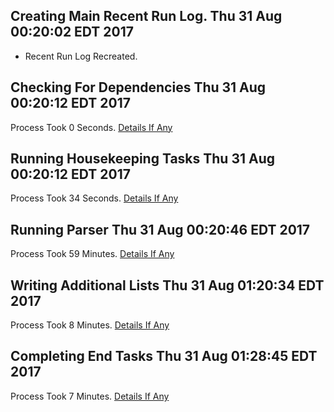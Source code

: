 ## Creating Main Recent Run Log. Thu 31 Aug 00:20:02 EDT 2017
* Recent Run Log Recreated.
## Checking For Dependencies Thu 31 Aug 00:20:12 EDT 2017
Process Took 0 Seconds.
[Details If Any](https://github.com/deathbybandaid/piholeparser/blob/master/RecentRunLogs/toplevel/30-Checking-For-Dependencies.md)

## Running Housekeeping Tasks Thu 31 Aug 00:20:12 EDT 2017
Process Took 34 Seconds.
[Details If Any](https://github.com/deathbybandaid/piholeparser/blob/master/RecentRunLogs/toplevel/40-Running-Housekeeping-Tasks.md)

## Running Parser Thu 31 Aug 00:20:46 EDT 2017
Process Took 59 Minutes.
[Details If Any](https://github.com/deathbybandaid/piholeparser/blob/master/RecentRunLogs/toplevel/50-Running-Parser.md)

## Writing Additional Lists Thu 31 Aug 01:20:34 EDT 2017
Process Took 8 Minutes.
[Details If Any](https://github.com/deathbybandaid/piholeparser/blob/master/RecentRunLogs/toplevel/60-Writing-Additional-Lists.md)

## Completing End Tasks Thu 31 Aug 01:28:45 EDT 2017
Process Took 7 Minutes.
[Details If Any](https://github.com/deathbybandaid/piholeparser/blob/master/RecentRunLogs/toplevel/80-Completing-End-Tasks.md)

